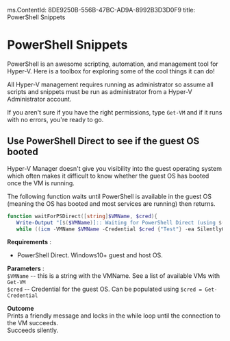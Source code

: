 ms.ContentId: 8DE9250B-556B-47BC-AD9A-8992B3D3D0F9
title: PowerShell Snippets

# PowerShell Snippets

PowerShell is an awesome scripting, automation, and management tool for Hyper-V.  Here is a toolbox for exploring some of the cool things it can do!

All Hyper-V management requires running as administrator so assume all scripts and snippets must be run as administrator from a Hyper-V Administrator account.

If you aren't sure if you have the right permissions, type `Get-VM` and if it runs with no errors, you're ready to go.


## Use PowerShell Direct to see if the guest OS booted


Hyper-V Manager doesn't give you visibility into the guest operating system which often makes it difficult to know whether the guest OS has booted once the VM is running.

The following function waits until PowerShell is available in the guest OS (meaning the OS has booted and most services are running) then returns.

``` PowerShell
function waitForPSDirect([string]$VMName, $cred){
   Write-Output "[$($VMName)]:: Waiting for PowerShell Direct (using $($cred.username))"
   while ((icm -VMName $VMName -Credential $cred {"Test"} -ea SilentlyContinue) -ne "Test") {Sleep -Seconds 1}}
```

**Requirements** :  
*  PowerShell Direct.  Windows10+ guest and host OS.

**Parameters** :  
`$VMName` -- this is a string with the VMName.  See a list of available VMs with `Get-VM`  
`$cred` -- Credential for the guest OS.  Can be populated using `$cred = Get-Credential`  

**Outcome**  
Prints a friendly message and locks in the while loop until the connection to the VM succeeds.  
Succeeds silently.  
